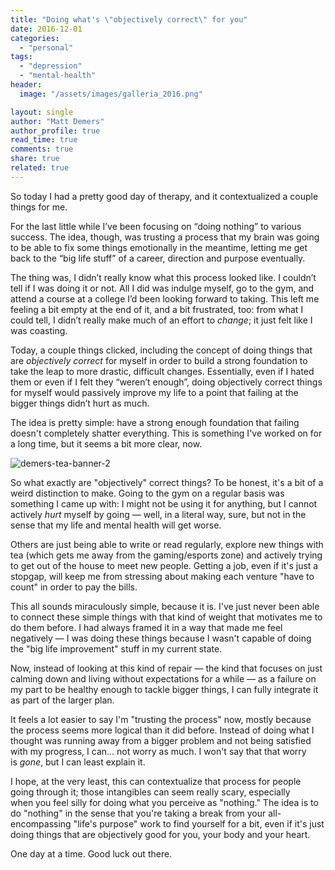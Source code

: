 ```yaml
---
title: "Doing what's \"objectively correct\" for you"
date: 2016-12-01
categories: 
  - "personal"
tags: 
  - "depression"
  - "mental-health"
header:
  image: "/assets/images/galleria_2016.png"

layout: single
author: "Matt Demers"
author_profile: true
read_time: true
comments: true
share: true
related: true
---
```


So today I had a pretty good day of therapy, and it contextualized a couple things for me.

For the last little while I’ve been focusing on “doing nothing” to various success. The idea, though, was trusting a process that my brain was going to be able to fix some things emotionally in the meantime, letting me get back to the “big life stuff” of a career, direction and purpose eventually.

<!--more-->

The thing was, I didn’t really know what this process looked like. I couldn’t tell if I was doing it or not. All I did was indulge myself, go to the gym, and attend a course at a college I’d been looking forward to taking. This left me feeling a bit empty at the end of it, and a bit frustrated, too: from what I could tell, I didn’t really make much of an effort to _change_; it just felt like I was coasting.

Today, a couple things clicked, including the concept of doing things that are _objectively correct_ for myself in order to build a strong foundation to take the leap to more drastic, difficult changes. Essentially, even if I hated them or even if I felt they “weren’t enough”, doing objectively correct things for myself would passively improve my life to a point that failing at the bigger things didn’t hurt as much.

The idea is pretty simple: have a strong enough foundation that failing doesn't completely shatter everything. This is something I've worked on for a long time, but it seems a bit more clear, now.

![demers-tea-banner-2](images/demers-tea-banner-2.png)

So what exactly are "objectively" correct things? To be honest, it's a bit of a weird distinction to make. Going to the gym on a regular basis was something I came up with: I might not be using it for anything, but I cannot actively _hurt_ myself by going — well, in a literal way, sure, but not in the sense that my life and mental health will get worse.

Others are just being able to write or read regularly, explore new things with tea (which gets me away from the gaming/esports zone) and actively trying to get out of the house to meet new people. Getting a job, even if it's just a stopgap, will keep me from stressing about making each venture "have to count" in order to pay the bills.

This all sounds miraculously simple, because it is. I've just never been able to connect these simple things with that kind of weight that motivates me to do them before. I had always framed it in a way that made me feel negatively — I was doing these things because I wasn't capable of doing the "big life improvement" stuff in my current state.

Now, instead of looking at this kind of repair — the kind that focuses on just calming down and living without expectations for a while — as a failure on my part to be healthy enough to tackle bigger things, I can fully integrate it as part of the larger plan.

It feels a lot easier to say I'm "trusting the process" now, mostly because the process seems more logical than it did before. Instead of doing what I thought was running away from a bigger problem and not being satisfied with my progress, I can... not worry as much. I won't say that that worry is _gone_, but I can least explain it.

I hope, at the very least, this can contextualize that process for people going through it; those intangibles can seem really scary, especially when you feel silly for doing what you perceive as "nothing." The idea is to do "nothing" in the sense that you're taking a break from your all-encompassing "life's purpose" work to find yourself for a bit, even if it's just doing things that are objectively good for you, your body and your heart.

One day at a time. Good luck out there.
